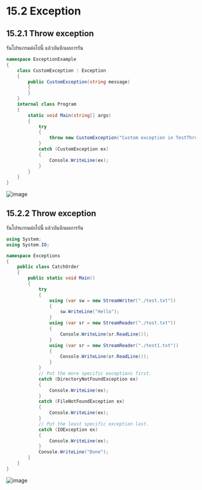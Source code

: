 # 15.2 Exception

## 15.2.1 Throw exception

รันโปรแกรมต่อไปนี้ แล้วบันทึกผลการรัน


```cs
namespace ExceptionExample
{
    class CustomException : Exception
    {
        public CustomException(string message)
        {
        }
    }
    internal class Program
    {
        static void Main(string[] args)
        {
            try
            {
                throw new CustomException("Custom exception in TestThrow()");
            }
            catch (CustomException ex)
            {
                Console.WriteLine(ex);
            }
        }
    }
}
```

![image](https://github.com/CHAIYAPRUK/Week-15/assets/115066395/82769b5f-b14e-4b36-a9b6-2aeba1033dda)

## 15.2.2 Throw exception

รันโปรแกรมต่อไปนี้ แล้วบันทึกผลการรัน

```cs
using System;
using System.IO;

namespace Exceptions
{
    public class CatchOrder
    {
        public static void Main()
        {
            try
            {
                using (var sw = new StreamWriter("./test.txt"))
                {
                    sw.WriteLine("Hello");
                }
                using (var sr = new StreamReader("./test.txt"))
                {
                    Console.WriteLine(sr.ReadLine());
                }
                using (var sr = new StreamReader("./test1.txt"))
                {
                    Console.WriteLine(sr.ReadLine());
                }
            }
            // Put the more specific exceptions first.
            catch (DirectoryNotFoundException ex)
            {
                Console.WriteLine(ex);
            }
            catch (FileNotFoundException ex)
            {
                Console.WriteLine(ex);
            }
            // Put the least specific exception last.
            catch (IOException ex)
            {
                Console.WriteLine(ex);
            }
            Console.WriteLine("Done");
        }
    }
}
```

![image](https://github.com/CHAIYAPRUK/Week-15/assets/115066395/2358aece-127a-41f2-bc82-b06aa4cca1a0)

